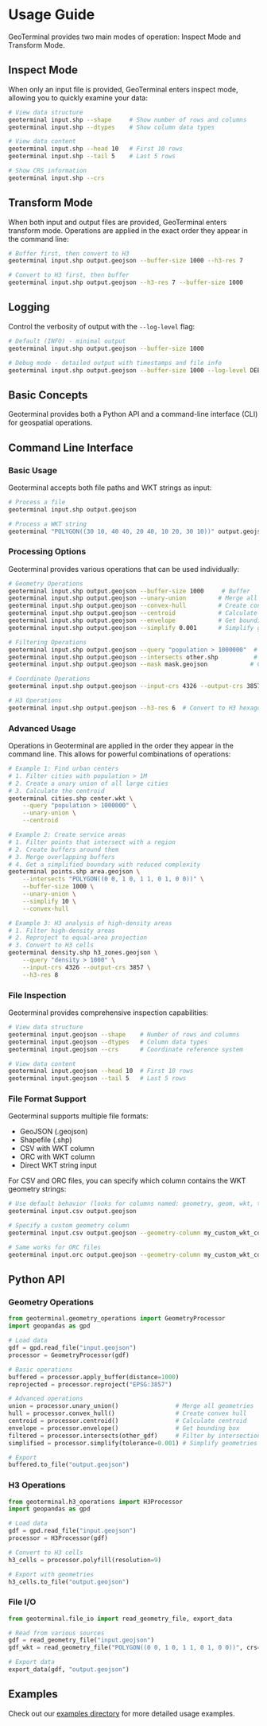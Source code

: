 # Usage Guide

GeoTerminal provides two main modes of operation: Inspect Mode and Transform Mode.

## Inspect Mode

When only an input file is provided, GeoTerminal enters inspect mode, allowing you to quickly examine your data:

```bash
# View data structure
geoterminal input.shp --shape     # Show number of rows and columns
geoterminal input.shp --dtypes    # Show column data types

# View data content
geoterminal input.shp --head 10   # First 10 rows
geoterminal input.shp --tail 5    # Last 5 rows

# Show CRS information
geoterminal input.shp --crs
```

## Transform Mode

When both input and output files are provided, GeoTerminal enters transform mode. Operations are applied in the exact order they appear in the command line:

```bash
# Buffer first, then convert to H3
geoterminal input.shp output.geojson --buffer-size 1000 --h3-res 7

# Convert to H3 first, then buffer
geoterminal input.shp output.geojson --h3-res 7 --buffer-size 1000
```

## Logging

Control the verbosity of output with the `--log-level` flag:

```bash
# Default (INFO) - minimal output
geoterminal input.shp output.geojson --buffer-size 1000

# Debug mode - detailed output with timestamps and file info
geoterminal input.shp output.geojson --buffer-size 1000 --log-level DEBUG
```

## Basic Concepts

Geoterminal provides both a Python API and a command-line interface (CLI) for geospatial operations.

## Command Line Interface

### Basic Usage

Geoterminal accepts both file paths and WKT strings as input:

```bash
# Process a file
geoterminal input.shp output.geojson

# Process a WKT string
geoterminal "POLYGON((30 10, 40 40, 20 40, 10 20, 30 10))" output.geojson
```

### Processing Options

Geoterminal provides various operations that can be used individually:

```bash
# Geometry Operations
geoterminal input.shp output.geojson --buffer-size 1000     # Buffer
geoterminal input.shp output.geojson --unary-union         # Merge all geometries
geoterminal input.shp output.geojson --convex-hull         # Create convex hull
geoterminal input.shp output.geojson --centroid            # Calculate centroid
geoterminal input.shp output.geojson --envelope            # Get bounding box
geoterminal input.shp output.geojson --simplify 0.001      # Simplify geometries

# Filtering Operations
geoterminal input.shp output.geojson --query "population > 1000000"  # Filter by attribute
geoterminal input.shp output.geojson --intersects other.shp          # Filter by intersection
geoterminal input.shp output.geojson --mask mask.geojson            # Clip by mask

# Coordinate Operations
geoterminal input.shp output.geojson --input-crs 4326 --output-crs 3857  # Reproject

# H3 Operations
geoterminal input.shp output.geojson --h3-res 6  # Convert to H3 hexagons
```

### Advanced Usage

Operations in Geoterminal are applied in the order they appear in the command line. This allows for powerful combinations of operations:

```bash
# Example 1: Find urban centers
# 1. Filter cities with population > 1M
# 2. Create a unary union of all large cities
# 3. Calculate the centroid
geoterminal cities.shp center.wkt \
    --query "population > 1000000" \
    --unary-union \
    --centroid

# Example 2: Create service areas
# 1. Filter points that intersect with a region
# 2. Create buffers around them
# 3. Merge overlapping buffers
# 4. Get a simplified boundary with reduced complexity
geoterminal points.shp area.geojson \
    --intersects "POLYGON((0 0, 1 0, 1 1, 0 1, 0 0))" \
    --buffer-size 1000 \
    --unary-union \
    --simplify 10 \
    --convex-hull

# Example 3: H3 analysis of high-density areas
# 1. Filter high-density areas
# 2. Reproject to equal-area projection
# 3. Convert to H3 cells
geoterminal density.shp h3_zones.geojson \
    --query "density > 1000" \
    --input-crs 4326 --output-crs 3857 \
    --h3-res 8
```

### File Inspection

Geoterminal provides comprehensive inspection capabilities:

```bash
# View data structure
geoterminal input.geojson --shape    # Number of rows and columns
geoterminal input.geojson --dtypes   # Column data types
geoterminal input.geojson --crs      # Coordinate reference system

# View data content
geoterminal input.geojson --head 10  # First 10 rows
geoterminal input.geojson --tail 5   # Last 5 rows
```

### File Format Support

Geoterminal supports multiple file formats:

- GeoJSON (.geojson)
- Shapefile (.shp)
- CSV with WKT column
- ORC with WKT column
- Direct WKT string input

For CSV and ORC files, you can specify which column contains the WKT geometry strings:

```bash
# Use default behavior (looks for columns named: geometry, geom, wkt, the_geom)
geoterminal input.csv output.geojson

# Specify a custom geometry column
geoterminal input.csv output.geojson --geometry-column my_custom_wkt_column

# Same works for ORC files
geoterminal input.orc output.geojson --geometry-column my_custom_wkt_column
```

## Python API

### Geometry Operations

```python
from geoterminal.geometry_operations import GeometryProcessor
import geopandas as gpd

# Load data
gdf = gpd.read_file("input.geojson")
processor = GeometryProcessor(gdf)

# Basic operations
buffered = processor.apply_buffer(distance=1000)
reprojected = processor.reproject("EPSG:3857")

# Advanced operations
union = processor.unary_union()                # Merge all geometries
hull = processor.convex_hull()                 # Create convex hull
centroid = processor.centroid()                # Calculate centroid
envelope = processor.envelope()                # Get bounding box
filtered = processor.intersects(other_gdf)     # Filter by intersection
simplified = processor.simplify(tolerance=0.001) # Simplify geometries

# Export
buffered.to_file("output.geojson")
```

### H3 Operations

```python
from geoterminal.h3_operations import H3Processor
import geopandas as gpd

# Load data
gdf = gpd.read_file("input.geojson")
processor = H3Processor(gdf)

# Convert to H3 cells
h3_cells = processor.polyfill(resolution=9)

# Export with geometries
h3_cells.to_file("output.geojson")
```

### File I/O

```python
from geoterminal.file_io import read_geometry_file, export_data

# Read from various sources
gdf = read_geometry_file("input.geojson")
gdf_wkt = read_geometry_file("POLYGON((0 0, 1 0, 1 1, 0 1, 0 0))", crs="EPSG:4326")

# Export data
export_data(gdf, "output.geojson")
```

## Examples

Check out our [examples directory](https://github.com/jeronimoluza/geoterminal/tree/main/examples) for more detailed usage examples.
